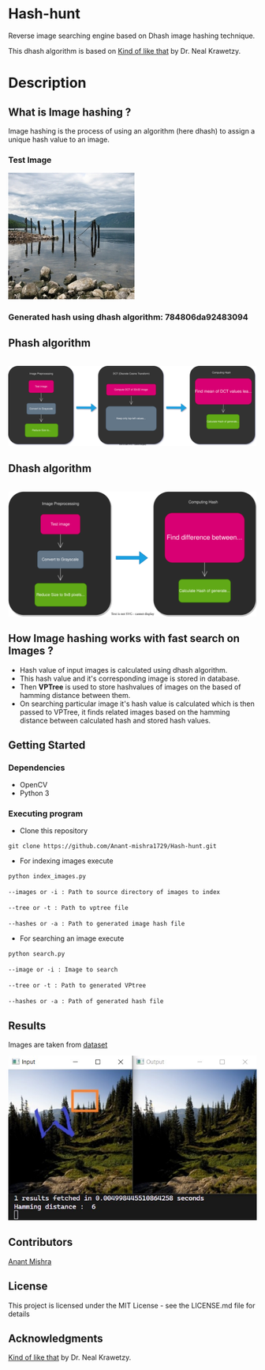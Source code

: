 # Hash-hunt

Reverse image searching engine based on Dhash image hashing technique.

This dhash algorithm  is based on 
<a href="https://www.hackerfactor.com/blog/?/archives/529-Kind-of-Like-That.html">Kind of like that</a> by Dr. Neal Krawetzy.

# Description

## What is Image hashing ?
Image hashing is the process of using an algorithm (here dhash) to assign a unique hash value to an image.

### Test Image

<img src = "Resources/lake.jpg">

### Generated hash using dhash algorithm: 784806da92483094

## Phash algorithm

<br />
<img src = "Resources/Phash.svg">

<br />

## Dhash algorithm

<br />
<img src = "Resources/Dhash.svg">

<br />

## How Image hashing works with fast search on Images ?

* Hash value of input images is calculated using dhash algorithm.
* This hash value and it's corresponding image is stored in database.
* Then **VPTree** is used to store hashvalues of images on the based of hamming distance between them.
* On searching particular image it's hash value is calculated which is then passed to VPTree, it finds related images based on the hamming distance between calculated hash and stored hash values.

## Getting Started

### Dependencies 

* OpenCV
* Python 3

### Executing program

* Clone this repository

```
git clone https://github.com/Anant-mishra1729/Hash-hunt.git
```
* For indexing images execute
```
python index_images.py 

--images or -i : Path to source directory of images to index

--tree or -t : Path to vptree file

--hashes or -a : Path to generated image hash file
```

* For searching an image execute
```
python search.py 

--image or -i : Image to search

--tree or -t : Path to generated VPtree

--hashes or -a : Path of generated hash file
```

## Results
Images are taken from <a href = "https://www.kaggle.com/datasets/erennik/places">dataset</a>

<img src = "Resources/result.jpg">

## Contributors

<a href="https://github.com/Anant-mishra1729">Anant Mishra</a>

## License

This project is licensed under the MIT License - see the LICENSE.md file for details

## Acknowledgments
<a href="https://www.hackerfactor.com/blog/?/archives/529-Kind-of-Like-That.html">Kind of like that</a> by Dr. Neal Krawetzy.
